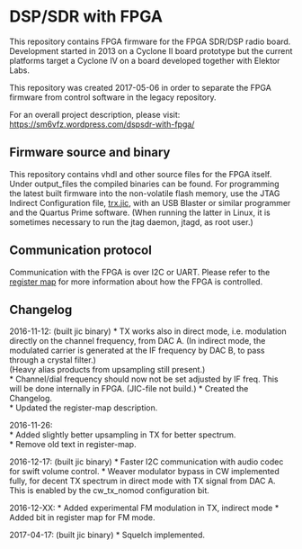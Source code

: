 # DSP/SDR with FPGA

This repository contains FPGA firmware for the FPGA SDR/DSP radio board.
Development started in 2013 on a Cyclone II board prototype but the current platforms target a Cyclone IV on a board developed together with Elektor Labs.

This repository was created 2017-05-06 in order to separate the FPGA firmware from control software in the legacy repository.

For an overall project description, please visit: https://sm6vfz.wordpress.com/dspsdr-with-fpga/

## Firmware source and binary

This repository contains vhdl and other source files for the FPGA itself. Under output_files the compiled binaries can be found. For programming the latest built firmware into the non-volatile flash memory, use the JTAG Indirect Configuration file, [trx.jic](fpga/output_files/trx.jic), with an USB Blaster or similar programmer and the Quartus Prime software. (When running the latter in Linux, it is sometimes necessary to run the jtag daemon, jtagd, as root user.) 

## Communication protocol

Communication with the FPGA is over I2C or UART.
Please refer to the [register map](/docs/register-map.org) for more information about how the FPGA is controlled.

## Changelog

2016-11-12: (built jic binary)
	* TX works also in direct mode, i.e. modulation directly on the channel frequency, from DAC A. (In indirect mode, the modulated carrier is generated at the IF frequency by DAC B, to pass through a crystal filter.)  
	(Heavy alias products from upsampling still present.)  
	* Channel/dial frequency should now not be set adjusted by IF freq. This will be done internally in FPGA. (JIC-file not build.)
	* Created the Changelog.  
	* Updated the register-map description.  
	
2016-11-26:  
	* Added slightly better upsampling in TX for better spectrum.  
	* Remove old text in register-map.  

2016-12-17: (built jic binary)
	* Faster I2C communication with audio codec for swift volume control.
	* Weaver modulator bypass in CW implemented fully, for decent TX spectrum in direct mode with TX signal from DAC A. This is enabled by the cw_tx_nomod configuration bit.

2016-12-XX: 
	* Added experimental FM modulation in TX, indirect mode
	* Added bit in register map for FM mode.

2017-04-17: (built jic binary)
	* Squelch implemented.
	
